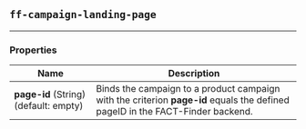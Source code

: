 ## `ff-campaign-landing-page`
___
### Properties
| Name | Description |
| ---- | ----------- |
| **page-id**&nbsp;(String) (default: empty) | Binds the campaign to a product campaign with the criterion **page-id** equals the defined pageID in the FACT-Finder backend. |

